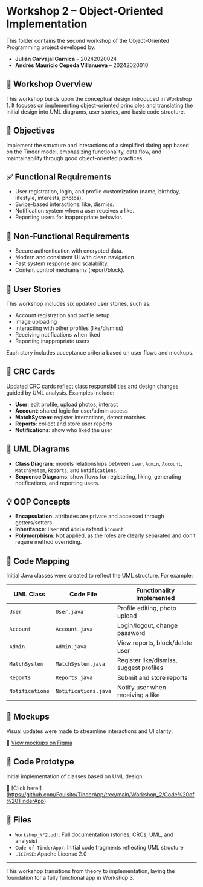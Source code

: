 # Workshop 2 – Object-Oriented Implementation

This folder contains the second workshop of the Object-Oriented Programming project developed by:

- **Julián Carvajal Garnica** – 20242020024  
- **Andrés Mauricio Cepeda Villanueva** – 20242020010  

## 📘 Workshop Overview

This workshop builds upon the conceptual design introduced in Workshop 1. It focuses on implementing object-oriented principles and translating the initial design into UML diagrams, user stories, and basic code structure.

## 🎯 Objectives

Implement the structure and interactions of a simplified dating app based on the Tinder model, emphasizing functionality, data flow, and maintainability through good object-oriented practices.

## ✅ Functional Requirements

- User registration, login, and profile customization (name, birthday, lifestyle, interests, photos).
- Swipe-based interactions: like, dismiss.
- Notification system when a user receives a like.
- Reporting users for inappropriate behavior.

## 🔐 Non-Functional Requirements

- Secure authentication with encrypted data.
- Modern and consistent UI with clean navigation.
- Fast system response and scalability.
- Content control mechanisms (report/block).

## 🧩 User Stories

This workshop includes six updated user stories, such as:

- Account registration and profile setup
- Image uploading
- Interacting with other profiles (like/dismiss)
- Receiving notifications when liked
- Reporting inappropriate users

Each story includes acceptance criteria based on user flows and mockups.

## 🧠 CRC Cards

Updated CRC cards reflect class responsibilities and design changes guided by UML analysis. Examples include:

- **User**: edit profile, upload photos, interact
- **Account**: shared logic for user/admin access
- **MatchSystem**: register interactions, detect matches
- **Reports**: collect and store user reports
- **Notifications**: show who liked the user

## 🧱 UML Diagrams

- **Class Diagram**: models relationships between `User`, `Admin`, `Account`, `MatchSystem`, `Reports`, and `Notifications`.
- **Sequence Diagrams**: show flows for registering, liking, generating notifications, and reporting users.

## 💡 OOP Concepts

- **Encapsulation**: attributes are private and accessed through getters/setters.
- **Inheritance**: `User` and `Admin` extend `Account`.
- **Polymorphism**: Not applied, as the roles are clearly separated and don’t require method overriding.

## 🔄 Code Mapping

Initial Java classes were created to reflect the UML structure. For example:

| UML Class      | Code File         | Functionality Implemented                    |
|----------------|-------------------|----------------------------------------------|
| `User`         | `User.java`        | Profile editing, photo upload                |
| `Account`      | `Account.java`     | Login/logout, change password                |
| `Admin`        | `Admin.java`       | View reports, block/delete user              |
| `MatchSystem`  | `MatchSystem.java` | Register like/dismiss, suggest profiles      |
| `Reports`      | `Reports.java`     | Submit and store reports                     |
| `Notifications`| `Notifications.java`| Notify user when receiving a like           |

## 🎨 Mockups

Visual updates were made to streamline interactions and UI clarity:

🔗 [View mockups on Figma](https://www.figma.com/design/Fjw8QTU486SoliSIwdrVPO/Mockup-WorkShop)

## 📂 Code Prototype

Initial implementation of classes based on UML design:

🔗 [Click here!] (https://github.com/Foulsito/TinderApp/tree/main/Workshop_2/Code%20of%20TinderApp)

## 📄 Files

- `Workshop_N°2.pdf`: Full documentation (stories, CRCs, UML, and analysis)
- `Code of TinderApp/`: Initial code fragments reflecting UML structure
- `LICENSE`: Apache License 2.0

---

This workshop transitions from theory to implementation, laying the foundation for a fully functional app in Workshop 3.

